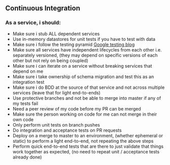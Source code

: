 ## Continuous Integration

### As a service, i should:

- Make sure i stub ALL dependent services
- Use in-memory datastores for unit tests if you have to test with data
- Make sure i follow the testing pyramid [Google testing blog](https://googletesting.blogspot.co.uk/2015/04/just-say-no-to-more-end-to-end-tests.html)
- Make sure all services have independent lifecycles from each other i.e. separately versioned, (they may depend on specific versions of each other but not rely on being coupled)
- Make sure i can iterate on a service without breaking services that depend on me
- Make sure i take ownership of schema migration and test this as an integration test
- Make sure i do BDD at the source of that service and not across multiple services (leave that for light end-to-ends)
- Use protective branches and not be able to merge into master if any of my tests fail
- Need a peer review of my code before my PR can be merged
- Make sure the person working on code for me can not merge in their own code
- Only perform unit tests on branch pushes
- Do integration and acceptance tests on PR requests
- Deploy on a merge to master to an environment, (whether ephemeral or static) to perform a light end-to-end, not repeating the above steps
- Perform quick end-to-end tests that are there to just validate that things work together as expected, (no need to repeat unit / acceptance tests already done)
